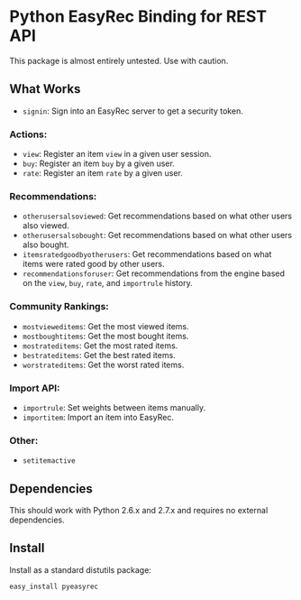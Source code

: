 Python EasyRec Binding for REST API
===================================

This package is almost entirely untested.  Use with caution.

What Works
----------

* `signin`: Sign into an EasyRec server to get a security token.

### Actions:

* `view`: Register an item `view` in a given user session.
* `buy`: Register an item `buy` by a given user.
* `rate`: Register an item `rate` by a given user.

### Recommendations:

* `otherusersalsoviewed`: Get recommendations based on what other users also viewed.
* `otherusersalsobought`: Get recommendations based on what other users also bought.
* `itemsratedgoodbyotherusers`: Get recommendations based on what items were rated good by other users.
* `recommendationsforuser`: Get recommendations from the engine based on the `view`, `buy`, `rate`, and `importrule` history.

### Community Rankings:

* `mostvieweditems`: Get the most viewed items.
* `mostboughtitems`: Get the most bought items.
* `mostrateditems`: Get the most rated items.
* `bestrateditems`: Get the best rated items.
* `worstrateditems`: Get the worst rated items.

### Import API:

* `importrule`: Set weights between items manually.
* `importitem`: Import an item into EasyRec.

### Other:

* `setitemactive`

Dependencies
------------

This should work with Python 2.6.x and 2.7.x and requires no external dependencies.

Install
-------

Install as a standard distutils package:

    easy_install pyeasyrec

